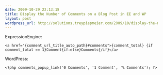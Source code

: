 ```yaml
---
date: 2009-10-29 22:13:18
title: Display the Number of Comments on a Blog Post in EE and WP
layout: post
wordpress_url: http://solutions.treypiepmeier.com/2009/10/display-the-number-of-comments-on-a-blog-post-in-ee-and-wp/
---
```

ExpressionEngine:

    <a href="{comment_url_title_auto_path}#comments">{comment_total} {if comment_total == 1}Comment{if:else}Comments{/if}</a>

WordPress:

    <?php comments_popup_link('0 Comments', '1 Comment', '% Comments'); ?>